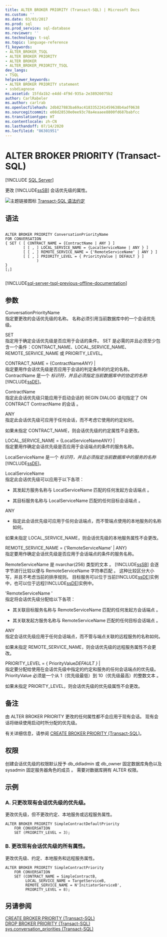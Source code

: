 ```yaml
---
title: ALTER BROKER PRIORITY (Transact-SQL) | Microsoft Docs
ms.custom: ''
ms.date: 03/03/2017
ms.prod: sql
ms.prod_service: sql-database
ms.reviewer: ''
ms.technology: t-sql
ms.topic: language-reference
f1_keywords:
- ALTER_BROKER_TSQL
- ALTER BROKER PRIORITY
- ALTER BROKER
- ALTER_BROKER_PRIORITY_TSQL
dev_langs:
- TSQL
helpviewer_keywords:
- ALTER BROKER PRIORITY statement
- ssbdiagnose
ms.assetid: 15fda1b2-e4dd-4f9d-935a-2e38926075b2
author: CarlRabeler
ms.author: carlrab
ms.openlocfilehash: 2db827883ba69ac4183352241459638b4adf0638
ms.sourcegitcommit: e08d28530e0ee93c78a4eaaee8800fd687babfcc
ms.translationtype: HT
ms.contentlocale: zh-CN
ms.lasthandoff: 07/14/2020
ms.locfileid: "86301951"
---
```

# <a name="alter-broker-priority-transact-sql"></a>ALTER BROKER PRIORITY (Transact-SQL)
[!INCLUDE [SQL Server](../../includes/applies-to-version/sqlserver.md)]

  更改 [!INCLUDE[ssSB](../../includes/sssb-md.md)] 会话优先级的属性。  
  
 ![主题链接图标](../../database-engine/configure-windows/media/topic-link.gif "“主题链接”图标") [Transact-SQL 语法约定](../../t-sql/language-elements/transact-sql-syntax-conventions-transact-sql.md)  
  
## <a name="syntax"></a>语法  
  
```syntaxsql
  
ALTER BROKER PRIORITY ConversationPriorityName  
FOR CONVERSATION  
{ SET ( [ CONTRACT_NAME = {ContractName | ANY } ]  
        [ [ , ] LOCAL_SERVICE_NAME = {LocalServiceName | ANY } ]  
        [ [ , ] REMOTE_SERVICE_NAME = {'RemoteServiceName' | ANY } ]  
        [ [ , ] PRIORITY_LEVEL = { PriorityValue | DEFAULT } ]  
              )  
}  
[;]  
  
```  
  

[!INCLUDE[sql-server-tsql-previous-offline-documentation](../../includes/sql-server-tsql-previous-offline-documentation.md)]

## <a name="arguments"></a>参数
 ConversationPriorityName   
 指定要更改的会话优先级的名称。 名称必须引用当前数据库中的一个会话优先级。  
  
 SET  
 指定用于确定会话优先级是否应用于会话的条件。 SET 是必需的并且必须至少包含一个条件：CONTRACT_NAME、LOCAL_SERVICE_NAME、REMOTE_SERVICE_NAME 或 PRIORITY_LEVEL。  
  
 CONTRACT_NAME = {ContractName*ANY}*  |    
 指定要用作会话优先级是否应用于会话的判定条件的约定的名称。 ContractName 是一个  *标识符，并且必须指定当前数据库中的协定的名称*[!INCLUDE[ssDE](../../includes/ssde-md.md)]。  
  
 ContractName   
 指定此会话优先级只能应用于启动会话的 BEGIN DIALOG 语句指定了 ON CONTRACT ContractName 的会话  。  
  
 ANY  
 指定此会话优先级可应用于任何会话，而不考虑它使用的约定如何。  
  
 如果未指定 CONTRACT_NAME，则会话优先级的约定属性不会更改。  
  
 LOCAL_SERVICE_NAME = {LocalServiceName*ANY}*  |    
 指定要用作确定会话优先级是否应用于会话端点的条件的服务名称。  
  
 LocalServiceName 是一个  *标识符，并且必须指定当前数据库中的服务的名称*[!INCLUDE[ssDE](../../includes/ssde-md.md)]。  
  
 LocalServiceName   
 指定此会话优先级可以应用于以下各项：  
  
-   其发起方服务名称与 LocalServiceName 匹配的任何发起方会话端点  。  
  
-   其目标服务名称与 LocalServiceName 匹配的任何目标会话端点  。  
  
 ANY  
 -   指定此会话优先级可应用于任何会话端点，而不管端点使用的本地服务的名称如何。  
  
 如果未指定 LOCAL_SERVICE_NAME，则会话优先级的本地服务属性不会更改。  
  
 REMOTE_SERVICE_NAME = {'RemoteServiceName' | ANY}    
 指定要用作确定会话优先级是否应用于会话端点的条件的服务名称。  
  
 RemoteServiceName 是 nvarchar(256) 类型的文本   。 [!INCLUDE[ssSB](../../includes/sssb-md.md)] 会逐字节进行比较以便与 RemoteServiceName 字符串匹配  。 这种比较区分大小写，并且不考虑当前的排序规则。 目标服务可以位于当前[!INCLUDE[ssDE](../../includes/ssde-md.md)]实例中，也可以位于远程[!INCLUDE[ssDE](../../includes/ssde-md.md)]实例中。  
  
 'RemoteServiceName  '  
 指定将会话优先级分配给以下各项：  
  
-   其关联目标服务名称与 RemoteServiceName 匹配的任何发起方会话端点  。  
  
-   其关联发起方服务名称与 RemoteServiceName 匹配的任何目标会话端点  。  
  
 ANY  
 指定会话优先级应用于任何会话端点，而不管与端点关联的远程服务的名称如何。  
  
 如果未指定 REMOTE_SERVICE_NAME，则会话优先级的远程服务属性不会更改。  
  
 PRIORITY_LEVEL = { PriorityValue*DEFAULT }*  |    
 指定要分配给使用在会话优先级中指定的约定和服务的任何会话端点的优先级。 PriorityValue 必须是一个从 1（优先级最低）到 10（优先级最高）的整数文本  。  
  
 如果未指定 PRIORITY_LEVEL，则会话优先级的优先级属性不会更改。  
  
## <a name="remarks"></a>备注  
 由 ALTER BROKER PRIORITY 更改的任何属性都不会应用于现有会话。 现有会话将继续使用启动时所分配的优先级。  
  
 有关详细信息，请参阅 [CREATE BROKER PRIORITY (Transact-SQL)](../../t-sql/statements/create-broker-priority-transact-sql.md)。  
  
## <a name="permissions"></a>权限  
 创建会话优先级的权限默认授予 db_ddladmin 或 db_owner 固定数据库角色以及 sysadmin 固定服务器角色的成员    。 需要对数据库拥有 ALTER 权限。  
  
## <a name="examples"></a>示例  
  
### <a name="a-changing-only-the-priority-level-of-an-existing-conversation-priority"></a>A. 只更改现有会话优先级的优先级。  
 更改优先级，但不更改约定、本地服务或远程服务属性。  
  
```  
ALTER BROKER PRIORITY SimpleContractDefaultPriority  
    FOR CONVERSATION  
    SET (PRIORITY_LEVEL = 3);  
```  
  
### <a name="b-changing-all-of-the-properties-of-an-existing-conversation-priority"></a>B. 更改现有会话优先级的所有属性。  
 更改优先级、约定、本地服务和远程服务属性。  
  
```  
ALTER BROKER PRIORITY SimpleContractPriority  
    FOR CONVERSATION  
    SET (CONTRACT_NAME = SimpleContractB,  
         LOCAL_SERVICE_NAME = TargetServiceB,  
         REMOTE_SERVICE_NAME = N'InitiatorServiceB',  
         PRIORITY_LEVEL = 8);  
```  
  
## <a name="see-also"></a>另请参阅  
 [CREATE BROKER PRIORITY (Transact-SQL)](../../t-sql/statements/create-broker-priority-transact-sql.md)   
 [DROP BROKER PRIORITY (Transact-SQL)](../../t-sql/statements/drop-broker-priority-transact-sql.md)   
 [sys.conversation_priorities (Transact-SQL)](../../relational-databases/system-catalog-views/sys-conversation-priorities-transact-sql.md)  
  
  
